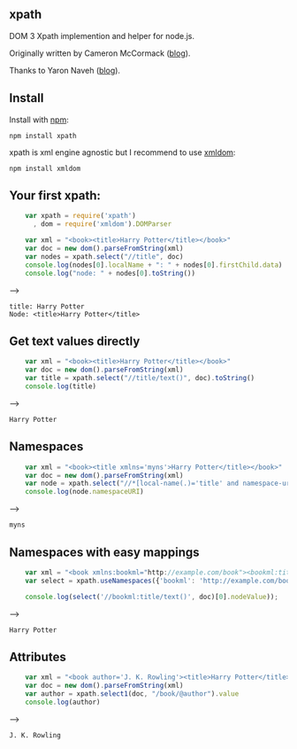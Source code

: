 ## xpath
DOM 3 Xpath implemention and helper for node.js.

Originally written by Cameron McCormack ([blog](http://mcc.id.au/xpathjs)). 

Thanks to Yaron Naveh ([blog](http://webservices20.blogspot.com/)).

## Install
Install with [npm](http://github.com/isaacs/npm):

    npm install xpath

xpath is xml engine agnostic but I recommend to use [xmldom](https://github.com/jindw/xmldom):

    npm install xmldom


## Your first xpath:
`````javascript
	var xpath = require('xpath')
	  , dom = require('xmldom').DOMParser

	var xml = "<book><title>Harry Potter</title></book>"
	var doc = new dom().parseFromString(xml)    
	var nodes = xpath.select("//title", doc)
	console.log(nodes[0].localName + ": " + nodes[0].firstChild.data)
	console.log("node: " + nodes[0].toString())
`````
-->

	title: Harry Potter
	Node: <title>Harry Potter</title>

## Get text values directly
`````javascript 
    var xml = "<book><title>Harry Potter</title></book>"
    var doc = new dom().parseFromString(xml)
    var title = xpath.select("//title/text()", doc).toString()
    console.log(title)
`````  
-->
    
    Harry Potter

## Namespaces
`````javascript  
    var xml = "<book><title xmlns='myns'>Harry Potter</title></book>"
    var doc = new dom().parseFromString(xml)    
    var node = xpath.select("//*[local-name(.)='title' and namespace-uri(.)='myns/']", doc)[0]
    console.log(node.namespaceURI)
`````
-->
    
    myns

## Namespaces with easy mappings
`````javascript  
    var xml = "<book xmlns:bookml="http://example.com/book"><bookml:title>Harry Potter</bookml:title></book>"
    var select = xpath.useNamespaces({'bookml': 'http://example.com/book'});

    console.log(select('//bookml:title/text()', doc)[0].nodeValue)); 
`````
-->
    
    Harry Potter

## Attributes
`````javascript  
    var xml = "<book author='J. K. Rowling'><title>Harry Potter</title></book>"
    var doc = new dom().parseFromString(xml)
    var author = xpath.select1(doc, "/book/@author").value
    console.log(author)
`````
-->

    J. K. Rowling

